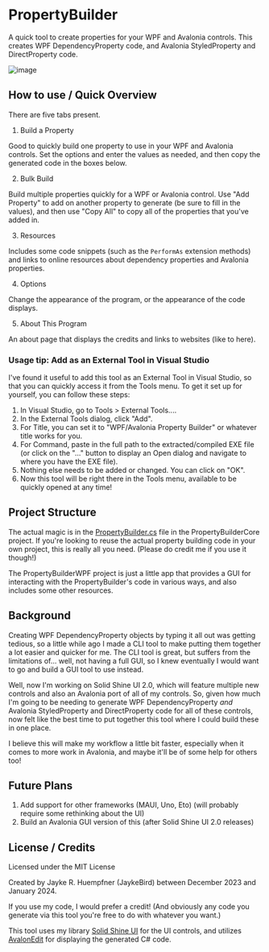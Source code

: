 # PropertyBuilder

A quick tool to create properties for your WPF and Avalonia controls. This creates WPF DependencyProperty code, and Avalonia StyledProperty and DirectProperty code.

![image](https://github.com/JaykeBird/PropertyBuilder/assets/1905005/a3c3e511-5183-4126-a44c-69bc3fb238c4)

## How to use / Quick Overview

There are five tabs present.

1. Build a Property

Good to quickly build one property to use in your WPF and Avalonia controls. Set the options and enter the values as needed, and then copy the generated code in the boxes below.

2. Bulk Build

Build multiple properties quickly for a WPF or Avalonia control. Use "Add Property" to add on another property to generate (be sure to fill in the values), and then use "Copy All" to copy all of the properties that you've added in.

3. Resources

Includes some code snippets (such as the `PerformAs` extension methods) and links to online resources about dependency properties and Avalonia properties.

4. Options

Change the appearance of the program, or the appearance of the code displays.

5. About This Program

An about page that displays the credits and links to websites (like to here).

### Usage tip: Add as an External Tool in Visual Studio

I've found it useful to add this tool as an External Tool in Visual Studio, so that you can quickly access it from the Tools menu. To get it set up for yourself, you can follow these steps:

1. In Visual Studio, go to Tools > External Tools....
2. In the External Tools dialog, click "Add".
3. For Title, you can set it to "WPF/Avalonia Property Builder" or whatever title works for you.
4. For Command, paste in the full path to the extracted/compiled EXE file (or click on the "..." button to display an Open dialog and navigate to where you have the EXE file).
5. Nothing else needs to be added or changed. You can click on "OK".
6. Now this tool will be right there in the Tools menu, available to be quickly opened at any time!

## Project Structure

The actual magic is in the [PropertyBuilder.cs](https://github.com/JaykeBird/PropertyBuilder/blob/master/PropertyBuilderCore/PropertyBuilder.cs) file in the PropertyBuilderCore project. If you're looking to reuse the actual property building code in your own project, this is really all you need. (Please do credit me if you use it though!)

The PropertyBuilderWPF project is just a little app that provides a GUI for interacting with the PropertyBuilder's code in various ways, and also includes some other resources.

## Background

Creating WPF DependencyProperty objects by typing it all out was getting tedious, so a little while ago I made a CLI tool to make putting them together a lot easier and quicker for me. The CLI tool is great, but suffers from the limitations of... well, not having a full GUI, so I knew eventually I would want to go and build a GUI tool to use instead.

Well, now I'm working on Solid Shine UI 2.0, which will feature multiple new controls and also an Avalonia port of all of my controls. So, given how much I'm going to be needing to generate WPF DependencyProperty *and* Avalonia StyledProperty and DirectProperty code for all of these controls, now felt like the best time to put together this tool where I could build these in one place.

I believe this will make my workflow a little bit faster, especially when it comes to more work in Avalonia, and maybe it'll be of some help for others too!

## Future Plans

1. Add support for other frameworks (MAUI, Uno, Eto) (will probably require some rethinking about the UI)
2. Build an Avalonia GUI version of this (after Solid Shine UI 2.0 releases)

## License / Credits

Licensed under the MIT License

Created by Jayke R. Huempfner (JaykeBird) between December 2023 and January 2024.

If you use my code, I would prefer a credit! (And obviously any code you generate via this tool you're free to do with whatever you want.)

This tool uses my library [Solid Shine UI](https://github.com/JaykeBird/ssui) for the UI controls, and utilizes [AvalonEdit](https://github.com/icsharpcode/AvalonEdit) for displaying the generated C# code.
